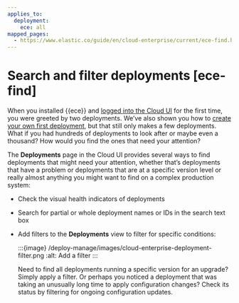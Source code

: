 ```yaml
---
applies_to:
  deployment:
    ece: all
mapped_pages:
  - https://www.elastic.co/guide/en/cloud-enterprise/current/ece-find.html
---
```


# Search and filter deployments [ece-find]

When you installed {{ece}} and [logged into the Cloud UI](log-into-cloud-ui.md) for the first time, you were greeted by two deployments. We’ve also shown you how to [create your own first deployment](create-deployment.md), but that still only makes a few deployments. What if you had hundreds of deployments to look after or maybe even a thousand? How would you find the ones that need your attention?

The **Deployments** page in the Cloud UI provides several ways to find deployments that might need your attention, whether that’s deployments that have a problem or deployments that are at a specific version level or really almost anything you might want to find on a complex production system:

* Check the visual health indicators of deployments
* Search for partial or whole deployment names or IDs in the search text box
* Add filters to the **Deployments** view to filter for specific conditions:

    :::{image} /deploy-manage/images/cloud-enterprise-deployment-filter.png
    :alt: Add a filter
    :::

    Need to find all deployments running a specific version for an upgrade? Simply apply a filter. Or perhaps you noticed a deployment that was taking an unusually long time to apply configuration changes? Check its status by filtering for ongoing configuration updates.




